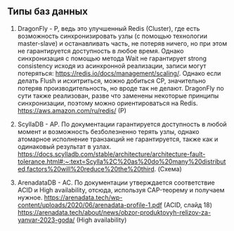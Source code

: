 ## Типы баз данных
1. DragonFly - P, ведь это улучшенный Redis (Cluster), где есть возможность синхронизировать узлы (с помощью технологии master-slave) и останавливать часть, не потеряв ничего, но при этом не гарантируется доступность в любое время. Однако синхронизация с помощью метода Wait не гарантирует strong consistency исходя из асинхронной реализации, записи могут потеряться: https://redis.io/docs/management/scaling/. Однако если делать Flush и исхитриться, можно добиться CP, значительно потеряв производительность, но вроде так не делают. DragonFly по сути также реализован, разве что заменены некоторые принципы синхронизации, поэтому можно ориентироваться на Redis.
https://aws.amazon.com/ru/redis/ (P)

2. ScyllaDB - AP. По документации гарантируется доступность в любой момент и возможность безболезненно терять узлы, однако атомарное исполнение транзакций не гарантируется, также как и одинаковый результат в узлах.
https://docs.scylladb.com/stable/architecture/architecture-fault-tolerance.html#:~:text=Scylla%2C%20as%20do%20many%20distributed,factors%20will%20reduce%20the%20third. (Схема)

3. ArenadataDB - AC. По документации утверждается соответствие ACID и High availability, отсюда, используя CAP-теорему и получаем нужное.
https://arenadata.tech/wp-content/uploads/2020/06/arenadata-profile-1.pdf (ACID, слайд 18)
https://arenadata.tech/about/news/obzor-produktovyh-relizov-za-yanvar-2023-goda/ (High availability)

